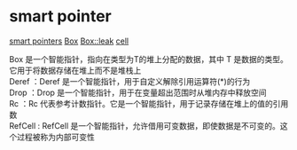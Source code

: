 # smart pointer

[smart pointers](https://kaisery.github.io/trpl-zh-cn/ch15-00-smart-pointers.html)
[Box](https://blog.csdn.net/Konquerx/article/details/115480957)
[Box::leak](https://www.zhihu.com/question/511520023)
[cell](https://zhuanlan.zhihu.com/p/598708941)

Box <T>是一个智能指针，指向在类型为T的堆上分配的数据，其中 T 是数据的类型。它用于将数据存储在堆上而不是堆栈上  
Deref <T>：Deref <T>是一个智能指针，用于自定义解除引用运算符(*)的行为  
Drop <T>：Drop <T>是一个智能指针，用于在变量超出范围时从堆内存中释放空间  
Rc <T>：Rc <T>代表参考计数指针。它是一个智能指针，用于记录存储在堆上的值的引用数  
RefCell <T>: RefCell <T>是一个智能指针，允许借用可变数据，即使数据是不可变的。这个过程被称为内部可变性  
